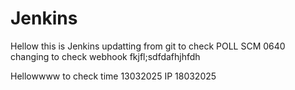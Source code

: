 # Jenkins
Hellow this is Jenkins 
updatting from git to check POLL SCM
0640
changing to check webhook
fkjfl;sdfdafhjhfdh

Hellowwww
to check time
13032025  IP 
18032025